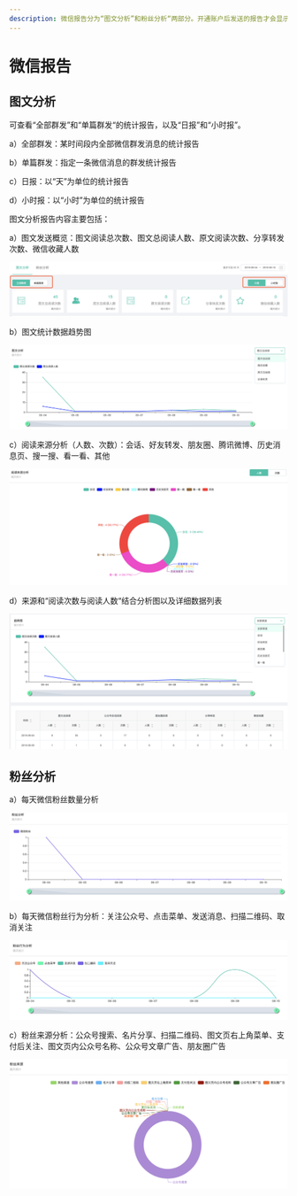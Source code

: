 ```yaml
---
description: 微信报告分为“图文分析”和粉丝分析“两部分。开通账户后发送的报告才会显示，历史数据不显示。
---
```


# 微信报告

## 图文分析

可查看“全部群发”和“单篇群发“的统计报告，以及“日报”和“小时报”。

a）全部群发：某时间段内全部微信群发消息的统计报告 

b）单篇群发：指定一条微信消息的群发统计报告 

c）日报：以“天”为单位的统计报告 

d）小时报：以“小时”为单位的统计报告

图文分析报告内容主要包括：

a）图文发送概览：图文阅读总次数、图文总阅读人数、原文阅读次数、分享转发次数、微信收藏人数

![&#x56FE;1-1&#x56FE;&#x6587;&#x53D1;&#x9001;&#x6982;&#x89C8;](../../.gitbook/assets/tu-pian-26.png)

b）图文统计数据趋势图

![&#x56FE;1-2&#x56FE;&#x6587;&#x7EDF;&#x8BA1;&#x6570;&#x636E;&#x8D8B;&#x52BF;&#x56FE;](../../.gitbook/assets/image%20%28399%29.png)

c）阅读来源分析（人数、次数）：会话、好友转发、朋友圈、腾讯微博、历史消息页、搜一搜、看一看、其他

![&#x56FE;1-3&#x9605;&#x8BFB;&#x6765;&#x6E90;&#x5206;&#x6790;](../../.gitbook/assets/image%20%2892%29.png)

d）来源和“阅读次数与阅读人数“结合分析图以及详细数据列表

![&#x56FE;1-4&#x6765;&#x6E90;&#x548C;&#x201C;&#x9605;&#x8BFB;&#x6B21;&#x6570;&#x4E0E;&#x9605;&#x8BFB;&#x4EBA;&#x6570;&#x201C;&#x7ED3;&#x5408;&#x5206;&#x6790;&#x56FE;&#x53CA;&#x8BE6;&#x7EC6;&#x6570;&#x636E;&#x5217;&#x8868;](../../.gitbook/assets/image%20%28187%29.png)

## 粉丝分析

a）每天微信粉丝数量分析 

![&#x56FE;2-1&#x7C89;&#x4E1D;&#x6570;&#x91CF;&#x8D8B;&#x52BF;&#x56FE;](../../.gitbook/assets/image%20%28225%29.png)

b）每天微信粉丝行为分析：关注公众号、点击菜单、发送消息、扫描二维码、取消关注 

![&#x56FE;2-2&#x7C89;&#x4E1D;&#x884C;&#x4E3A;&#x8D8B;&#x52BF;&#x56FE;](../../.gitbook/assets/image%20%28177%29.png)

c）粉丝来源分析：公众号搜索、名片分享、扫描二维码、图文页右上角菜单、支付后关注、图文页内公众号名称、公众号文章广告、朋友圈广告

![&#x56FE;2-3&#x7C89;&#x4E1D;&#x6765;&#x6E90;&#x5206;&#x6790;](../../.gitbook/assets/image%20%2868%29.png)

